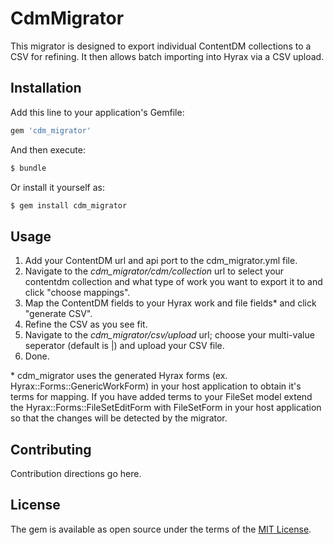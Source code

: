 # CdmMigrator
This migrator is designed to export individual ContentDM collections to a CSV for refining. It then allows batch importing into Hyrax via a CSV upload.

## Installation
Add this line to your application's Gemfile:

```ruby
gem 'cdm_migrator'
```

And then execute:
```bash
$ bundle
```

Or install it yourself as:
```bash
$ gem install cdm_migrator
```
## Usage
1. Add your ContentDM url and api port to the cdm_migrator.yml file.
2. Navigate to the *cdm_migrator/cdm/collection* url to select your contentdm collection and what type of work you want to export it to and click "choose mappings".
3. Map the ContentDM fields to your Hyrax work and file fields\* and click "generate CSV".
4. Refine the CSV as you see fit.
5. Navigate to the *cdm_migrator/csv/upload* url; choose your multi-value seperator (default is |) and upload your CSV file.
6. Done.

\* cdm_migrator uses the generated Hyrax forms (ex. Hyrax::Forms::GenericWorkForm) in your host application to obtain it's terms for mapping. If you have added terms to your FileSet model extend the Hyrax::Forms::FileSetEditForm with FileSetForm in your host application so that the changes will be detected by the migrator.

## Contributing
Contribution directions go here.

## License
The gem is available as open source under the terms of the [MIT License](http://opensource.org/licenses/MIT).
